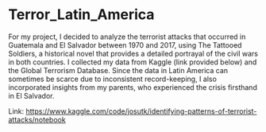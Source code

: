 # Terror_Latin_America

For my project, I decided to analyze the terrorist attacks that occurred in Guatemala and El Salvador between 1970 and 2017, using The Tattooed Soldiers, a historical novel that provides a detailed portrayal of the civil wars in both countries. I collected my data from Kaggle (link provided below) and the Global Terrorism Database. Since the data in Latin America can sometimes be scarce due to inconsistent record-keeping, I also incorporated insights from my parents, who experienced the crisis firsthand in El Salvador. 

Link: <https://www.kaggle.com/code/josutk/identifying-patterns-of-terrorist-attacks/notebook>